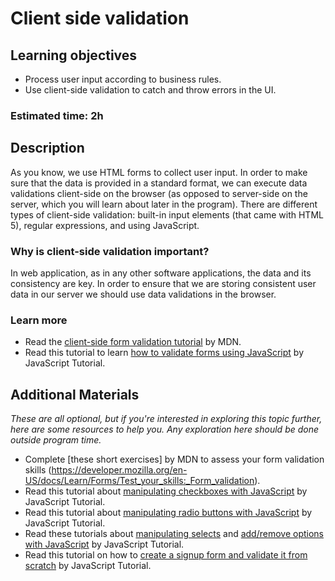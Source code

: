 # Client side validation

## Learning objectives

- Process user input according to business rules.
- Use client-side validation to catch and throw errors in the UI.

### Estimated time: 2h

## Description

As you know, we use HTML forms to collect user input. In order to make sure that the data is provided in a standard format, we can execute data validations client-side on the browser (as opposed to server-side on the server, which you will learn about later in the program). There are different types of client-side validation: built-in input elements (that came with HTML 5), regular expressions, and using JavaScript.

### Why is client-side validation important?

In web application, as in any other software applications, the data and its consistency are key. In order to ensure that we are storing consistent user data in our server we should use data validations in the browser.

### Learn more
- Read the [client-side form validation tutorial](https://developer.mozilla.org/en-US/docs/Learn/Forms/Form_validation) by MDN.
- Read this tutorial to learn [how to validate forms using JavaScript](https://www.javascripttutorial.net/javascript-dom/javascript-form/) by JavaScript Tutorial.

## Additional Materials

*These are all optional, but if you're interested in exploring this topic further, here are some resources to help you. Any exploration here should be done outside program time.*
- Complete  [these short exercises] by MDN to assess your form validation skills (https://developer.mozilla.org/en-US/docs/Learn/Forms/Test_your_skills:_Form_validation).
- Read this tutorial about [manipulating checkboxes with JavaScript](https://www.javascripttutorial.net/javascript-dom/javascript-checkbox/) by JavaScript Tutorial.
- Read this tutorial about [manipulating radio buttons with JavaScript](https://www.javascripttutorial.net/javascript-dom/javascript-radio-button/) by JavaScript Tutorial.
- Read these tutorials about [manipulating selects](https://www.javascripttutorial.net/javascript-dom/javascript-select-box/) and [add/remove options with JavaScript](https://www.javascripttutorial.net/javascript-dom/javascript-add-remove-options/) by JavaScript Tutorial.
- Read this tutorial on how to [create a signup form and validate it from scratch](https://www.javascripttutorial.net/javascript-dom/javascript-form-validation/) by JavaScript Tutorial.
